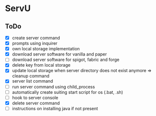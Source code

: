 # ServU

## ToDo

- [x] create server command
- [x] prompts using inquirer
- [x] own local storage implementation
- [x] download server software for vanilla and paper
- [ ] download server software for spigot, fabric and forge
- [x] delete key from local storage
- [x] update local storage when server directory does not exist anymore => cleanup command
- [x] server list command
- [ ] run server command using child_process
- [ ] automatically create suiting start script for os (.bat, .sh)
- [ ] hook to server console
- [x] delete server command
- [ ] instructions on installing java if not present
